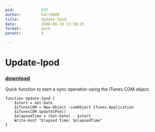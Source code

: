 ```yaml
---
pid:            537
author:         halr9000
title:          Update-Ipod
date:           2008-08-19 13:38:20
format:         posh
parent:         0

---
```


# Update-Ipod

### [download](Scripts\537.ps1)

Quick function to start a sync operation using the iTunes COM object.

```posh
function Update-Ipod {
	$start = Get-Date
	$iTunesCOM = New-Object -comObject iTunes.Application
	$iTunesCOM.UpdateIPod()
	$elapsedTime = (Get-Date) - $start
	Write-Host "Elapsed Time: $elapsedTime"
}
```
